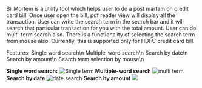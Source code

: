 BillMortem is a utility tool which helps user to do a post martam on credit card bill. Once user open the bill, pdf reader view will
display all the transaction. User can write the search term in the search bar and it will search that particular transaction for you with the total amount. User can do multi-term search also. There is a functionality of selecting the search term from mouse also.
Currently, this is supported only for HDFC credit card bill.

Features:
    Single word search\n
    Multiple-word search\n
    Search by date\n
    Search by amount\n
    Search term selection by mouse\n

**Single word search:**
![Single term](https://github.com/pradeepxpankaj/BillMartam/blob/master/src/main/res/single_termpng.png)
 **Multiple-word search**
![multi term](https://github.com/pradeepxpankaj/BillMartam/blob/master/src/main/res/multi_term.png)
**Search by date**
![date search](https://github.com/pradeepxpankaj/BillMartam/blob/master/src/main/res/date.png)
**Search by amount**
![](https://github.com/pradeepxpankaj/BillMartam/blob/master/src/main/res/amount.png)




